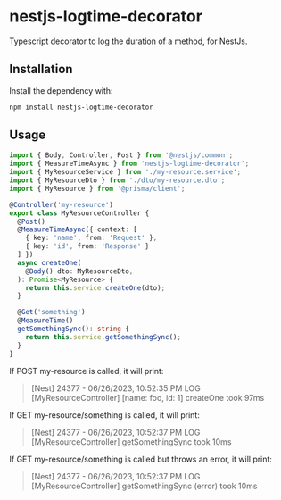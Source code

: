 # nestjs-logtime-decorator
Typescript decorator to log the duration of a method, for NestJs.

## Installation

Install the dependency with:

```sh
npm install nestjs-logtime-decorator
```

## Usage

```ts
import { Body, Controller, Post } from '@nestjs/common';
import { MeasureTimeAsync } from 'nestjs-logtime-decorator';
import { MyResourceService } from './my-resource.service';
import { MyResourceDto } from './dto/my-resource.dto';
import { MyResource } from '@prisma/client';

@Controller('my-resource')
export class MyResourceController {
  @Post()
  @MeasureTimeAsync({ context: [
    { key: 'name', from: 'Request' },
    { key: 'id', from: 'Response' }
  ] })
  async createOne(
    @Body() dto: MyResourceDto,
  ): Promise<MyResource> {
    return this.service.createOne(dto);
  }

  @Get('something')
  @MeasureTime()
  getSomethingSync(): string {
    return this.service.getSomethingSync();
  }
}
```

If POST my-resource is called, it will print:
> [Nest] 24377  - 06/26/2023, 10:52:35 PM     LOG [MyResourceController] [name: foo, id: 1] createOne took 97ms

If GET my-resource/something is called, it will print:
> [Nest] 24377  - 06/26/2023, 10:52:37 PM     LOG [MyResourceController] getSomethingSync took 10ms

If GET my-resource/something is called but throws an error, it will print:
> [Nest] 24377  - 06/26/2023, 10:52:37 PM     LOG [MyResourceController] getSomethingSync (error) took 10ms
